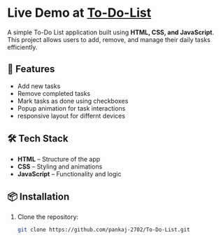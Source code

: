 # Live Demo at [To-Do-List](https://pankaj-2702.github.io/task-manager/)

A simple To-Do List application built using **HTML, CSS, and JavaScript**.  
This project allows users to add, remove, and manage their daily tasks efficiently.

## 🚀 Features
- Add new tasks  
- Remove completed tasks  
- Mark tasks as done using checkboxes  
- Popup animation for task interactions
- responsive layout for differnt devices

## 🛠️ Tech Stack
- **HTML** – Structure of the app  
- **CSS** – Styling and animations  
- **JavaScript** – Functionality and logic  

## 📦 Installation
1. Clone the repository:
   ```bash
   git clone https://github.com/pankaj-2702/To-Do-List.git
